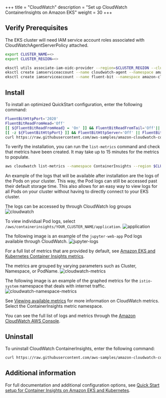 +++
title = "CloudWatch"
description = "Set up CloudWatch ContainerInsights on Amazon EKS"
weight = 30
+++

## Verify Prerequisites
The EKS cluster will need IAM service account roles associated with CloudWatchAgentServerPolicy attached.
 ```bash
export CLUSTER_NAME=<>
export CLUSTER_REGION=<>

eksctl utils associate-iam-oidc-provider --region=$CLUSTER_REGION --cluster=$CLUSTER_NAME --approve
eksctl create iamserviceaccount --name cloudwatch-agent --namespace amazon-cloudwatch --cluster $CLUSTER_NAME --region $CLUSTER_REGION cloudwatch-agent --approve --override-existing-serviceaccounts --attach-policy-arn arn:aws:iam::aws:policy/CloudWatchAgentServerPolicy
eksctl create iamserviceaccount --name fluent-bit --namespace amazon-cloudwatch --cluster $CLUSTER_NAME --region $CLUSTER_REGION --approve --override-existing-serviceaccounts --attach-policy-arn arn:aws:iam::aws:policy/CloudWatchAgentServerPolicy
```
## Install

To install an optimized QuickStart configuration, enter the following command:
```bash
FluentBitHttpPort='2020'
FluentBitReadFromHead='Off'
[[ ${FluentBitReadFromHead} = 'On' ]] && FluentBitReadFromTail='Off'|| FluentBitReadFromTail='On'
[[ -z ${FluentBitHttpPort} ]] && FluentBitHttpServer='Off' || FluentBitHttpServer='On'
curl https://raw.githubusercontent.com/aws-samples/amazon-cloudwatch-container-insights/latest/k8s-deployment-manifest-templates/deployment-mode/daemonset/container-insights-monitoring/quickstart/cwagent-fluent-bit-quickstart.yaml | sed 's/{{cluster_name}}/'${CLUSTER_NAME}'/;s/{{region_name}}/'${CLUSTER_REGION}'/;s/{{http_server_toggle}}/"'${FluentBitHttpServer}'"/;s/{{http_server_port}}/"'${FluentBitHttpPort}'"/;s/{{read_from_head}}/"'${FluentBitReadFromHead}'"/;s/{{read_from_tail}}/"'${FluentBitReadFromTail}'"/' | kubectl apply -f -
```

To verify the installation, you can run the `list-metrics` command and check that metrics have been created. It may take up to 15 minutes for the metrics to populate.
```bash
aws cloudwatch list-metrics --namespace ContainerInsights --region $CLUSTER_REGION
```

An example of the logs that will be available after installation are the logs of the Pods on your cluster. This way, the Pod logs can still be accessed past their default storage time. This also allows for an easy way to view logs for all Pods on your cluster without having to directly connect to your EKS cluster.

The logs can be accessed by through CloudWatch log groups ![cloudwatch](../../../../images/cloudwatch/cloudwatch-logs.png)

To view individual Pod logs, select `/aws/containerinsights/YOUR_CLUSTER_NAME/application`. ![application](../../../../images/cloudwatch/cloudwatch-application-logs.png)

The following image is an example of the `jupyter-web-app` Pod logs available through CloudWatch. ![jupyter-logs](../../../../images/cloudwatch/cloudwatch-pod-logs.png)

For a full list of metrics that are provided by default, see [Amazon EKS and Kubernetes Container Insights metrics](https://docs.aws.amazon.com/AmazonCloudWatch/latest/monitoring/Container-Insights-metrics-EKS.html).

The metrics are grouped by varying parameters such as Cluster, Namespace, or PodName.
![cloudwatch-metrics](../../../../images/cloudwatch/cloudwatch-metrics.png)

The following image is an example of the graphed metrics for the `istio-system` namespace that deals with internet traffic.
![cloudwatch-namespace-metrics](../../../../images/cloudwatch/cloudwatch-namespace-metrics.png)

See [Viewing available metrics](https://docs.aws.amazon.com/AmazonCloudWatch/latest/monitoring/viewing_metrics_with_cloudwatch.html) for more information on CloudWatch metrics. Select the ContainerInsights metric namespace.

You can see the full list of logs and metrics through the [Amazon CloudWatch AWS Console](https://console.aws.amazon.com/cloudwatch/).

## Uninstall
To uninstall CloudWatch ContainerInsights, enter the following command:
```bash
curl https://raw.githubusercontent.com/aws-samples/amazon-cloudwatch-container-insights/latest/k8s-deployment-manifest-templates/deployment-mode/daemonset/container-insights-monitoring/quickstart/cwagent-fluent-bit-quickstart.yaml | sed 's/{{cluster_name}}/'${ClusterName}'/;s/{{region_name}}/'${LogRegion}'/;s/{{http_server_toggle}}/"'${FluentBitHttpServer}'"/;s/{{http_server_port}}/"'${FluentBitHttpPort}'"/;s/{{read_from_head}}/"'${FluentBitReadFromHead}'"/;s/{{read_from_tail}}/"'${FluentBitReadFromTail}'"/' | kubectl delete -f -
```

## Additional information
For full documentation and additional configuration options, see [Quick Start setup for Container Insights on Amazon EKS and Kubernetes](https://docs.aws.amazon.com/AmazonCloudWatch/latest/monitoring/Container-Insights-setup-EKS-quickstart.html).
